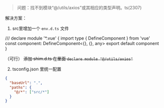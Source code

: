 > 问题：找不到模块“@/utils/axios”或其相应的类型声明。ts(2307)

解决方案：

1. src里增加一个 `env.d.ts` 文件

/// <reference types="vite/client" />
declare module '*.vue' {
  import type { DefineComponent } from 'vue'
  const component: DefineComponent<{}, {}, any>
  export default component
}

（可行） ~~添加 shim.d.ts 在里面 `declare module "@/utils/axios"`~~

2. tsconfig.json 里统一配置

```json
{
  "baseUrl": ".",
  "paths": {
    "@/*": ["src/*"]
  }
}
```